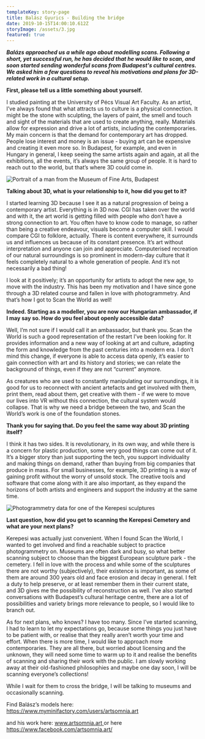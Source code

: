 ```yaml
---
templateKey: story-page
title: Balász Gyurics - Building the bridge
date: 2019-10-15T14:00:10.612Z
storyImage: /assets/3.jpg
featured: true
---
```

**_Balázs approached us a while ago about modelling scans. Following a short, yet successful run, he has decided that he would like to scan, and soon started sending wonderful scans from Budapest's cultural centres. We asked him a few questions to reveal his motivations and plans for 3D-related work in a cultural setup._** 



**First, please tell us a little something about yourself.**

I studied painting at the University of Pécs Visual Art Faculty. As an artist, I’ve always found that what attracts us to culture is a physical connection. It might be the stone with sculpting, the layers of paint, the smell and touch and sight of the materials that are used to create anything, really. Materials allow for expression and drive a lot of artists, including the contemporaries. My main concern is that the demand for contemporary art has dropped. People lose interest and money is an issue - buying art can be expensive and creating it even more so. In Budapest, for example, and even in Hungary in general, I keep seeing the same artists again and again, at all the exhibitions, all the events, it’s always the same group of people. It is hard to reach out to the world, but that’s where 3D could come in.

![](/assets/2.jpg "Portrait of a man from the Museum of Fine Arts, Budapest")

**Talking about 3D, what is your relationship to it, how did you get to it?** 

I started learning 3D because I see it as a natural progression of being a contemporary artist. Everything is in 3D now. CGI has taken over the world and with it, the art world is getting filled with people who don’t have a strong connection to art. You often have to know code to manage, so rather than being a creative endeavour, visuals become a computer skill. I would compare CGI to folklore, actually. There is content everywhere, it surrounds us and influences us because of its constant presence. It’s art without interpretation and anyone can join and appreciate. Computerised recreation of our natural surroundings is so prominent in modern-day culture that it feels completely natural to a whole generation of people. And it’s not necessarily a bad thing! 

I look at it positively; it’s an opportunity for artists to adopt the new age, to move with the industry. This has been my motivation and I have since gone through a 3D related course and fallen in love with photogrammetry. And that’s how I got to Scan the World as well!

**Indeed. Starting as a modeller, you are now our Hungarian ambassador, if I may say so. How do you feel about openly accessible data?**

Well, I’m not sure if I would call it an ambassador, but thank you. Scan the World is such a good representation of the restart I’ve been looking for. It provides information and a new way of looking at art and culture, adapting the form and knowledge from the past centuries into a modern era. I don’t mind this change, if everyone is able to access data openly, it’s easier to gain connection with art and its history and stories; we can relate the background of things, even if they are not “current” anymore. 

As creatures who are used to constantly manipulating our surroundings, it is good for us to reconnect with ancient artefacts and get involved with them, print them, read about them, get creative with them - if we were to move our lives into VR without this connection, the cultural system would collapse. That is why we need a bridge between the two, and Scan the World’s work is one of the foundation stones.

**Thank you for saying that. Do you feel the same way about 3D printing itself?**

I think it has two sides. It is revolutionary, in its own way, and while there is a concern for plastic production, some very good things can come out of it. It’s a bigger story than just supporting the tech, you support individuality and making things on demand, rather than buying from big companies that produce in mass. For small businesses, for example, 3D printing is a way of gaining profit without the worry of unsold stock. The creative tools and software that come along with it are also important, as they expand the horizons of both artists and engineers and support the industry at the same time. 

![](/assets/1.jpg "Photogrammetry data for one of the Kerepesi sculptures")

**Last question, how did you get to scanning the Kerepesi Cemetery and what are your next plans?**

Kerepesi was actually just convenient. When I found Scan the World, I wanted to get involved and find a reachable subject to practice photogrammetry on. Museums are often dark and busy, so what better scanning subject to choose than the biggest European sculpture park - the cemetery. I fell in love with the process and while some of the sculptures there are not worthy (subjectively), their existence is important, as some of them are around 300 years old and face erosion and decay in general. I felt a duty to help preserve, or at least remember them in their current state, and 3D gives me the possibility of reconstruction as well. I’ve also started conversations with Budapest’s cultural heritage centre, there are a lot of possibilities and variety brings more relevance to people, so I would like to branch out. 

As for next plans, who knows? I have too many. Since I’ve started scanning, I had to learn to let my expectations go, because some things you just have to be patient with, or realise that they really aren’t worth your time and effort. When there is more time, I would like to approach more contemporaries. They are all there, but worried about licensing and the unknown, they will need some time to warm up to it and realise the benefits of scanning and sharing their work with the public. I am slowly working away at their old-fashioned philosophies and maybe one day soon, I will be scanning everyone’s collections! 

While I wait for them to cross the bridge, I will be talking to museums and occasionally scanning.



Find Balász’s models here: <https://www.myminifactory.com/users/artsomnia.art>

and his work here: [www.artsomnia.art ](www.artsomnia.art) or here <https://www.facebook.com/artsomnia.art/>
